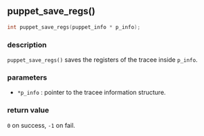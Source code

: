 ## puppet\_save\_regs()

```c
int puppet_save_regs(puppet_info * p_info);
```

### description
`puppet_save_regs()` saves the registers of the tracee inside `p_info`.

### parameters
- `*p_info` : pointer to the tracee information structure.

### return value
`0` on success, `-1` on fail.
